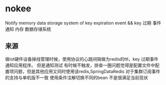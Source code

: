 # nokee
Notify memory data storage system of key expiration event  &amp;&amp; key 过期 事件 通知 内存 数据存储系统

## 来源
做iot硬件设备掉线管理时候，使用协议的心跳间隔做为redis的ttl，key 过期事件通知应用程序。
但是通知测试 有时候不触发，排查一圈问题觉得是配置文件中配置项问题，但是其他应用又同时使用该redis,SpringDataRedis 对于集群订阅事件的支持与单机版不一致
使用条件注解切换不同的bean 不是很满足当前现状
